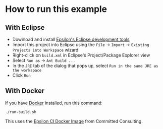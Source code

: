 # How to run this example

## With Eclipse

- Download and install [Epsilon's Eclipse development tools](https://eclipse.org/epsilon/download)
- Import this project into Eclipse using the `File` -> `Import` -> `Existing Projects into Workspace` wizard
- Right-click on `build.xml` in Eclipse's Project/Package Explorer view
- Select `Run as` -> `Ant Build ...`
- In the `JRE` tab of the dialog that pops up, select `Run in the same JRE as the workspace`
- Click `Run`

## With Docker

If you have [Docker](https://docs.docker.com/engine/install/) installed, run this command:

```shell
./run-build.sh
```

This uses the [Epsilon CI Docker Image](https://gitlab.com/committed-consulting/mde-devops/epsilon-ci-container) from Committed Consulting.